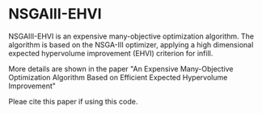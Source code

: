 # NSGAIII-EHVI
NSGAIII-EHVI is an expensive many-objective optimization algorithm.  The algorithm is based on the NSGA-III optimizer, applying a high dimensional expected hypervolume improvement (EHVI) criterion for infill.  

More details are shown in the paper "An Expensive Many-Objective Optimization Algorithm Based on Efficient Expected Hypervolume Improvement"

Pleae cite this paper if using this code.
